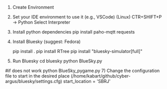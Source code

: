 1) Create Environment
2) Set your IDE environment to use it (e.g., VSCode)
   (Linux) CTR+SHIFT+P -> Python Select Interpreter
3) Install python dependencies
   pip install paho-mqtt requests
4) Install Bluesky (suggest: Fedora)

   pip install .
   pip install RTree
   pip install "bluesky-simulator[full]"
5) Run Bluesky
   cd bluesky
   python BlueSky.py

#if does not work
python BlueSky_pygame.py
7) Change the configuration file to start in the desired place (/home/kabart/github/cyber-argus/bluesky/settings.cfg)
start_location = 'SBRJ'
